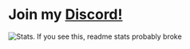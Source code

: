 # Join my [Discord!](https://discord.gg/sRGX5VRwzQ)

![Stats. If you see this, readme stats probably broke](https://github-readme-stats.vercel.app/api/top-langs/?username=p0rtL6&layout=compact&theme=onedark)

